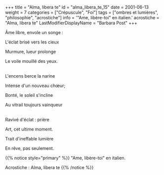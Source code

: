 +++
title = "Alma, libera te"
id = "alma_libera_te_15"
date = 2001-06-13
weight = 7
categories = ["Crépuscule", "Foi"]
tags = ["ombres et lumières", "philosophie", "acrostiche"]
info = '"Ame, libère-toi" en italien.'
acrostiche = "Alma, libera te"
LastModifierDisplayName = "Barbara Post"
+++

Âme libre, envole un songe :

L'éclat brisé vers les cieux

Murmure, lueur prolonge

Le voile mouillé des yeux.

 \
L'encens berce la narine

Intense d'un nouveau chœur;

Bonté, le soleil s'incline

Au vitrail toujours vainqueur

 \
Ravivé d'éclat : prière

Art, cet ultime moment.

Trait d'ineffable lumière

En rêve, pas seulement.

{{% notice style="primary" %}}
\"Ame, libère-toi\" en italien.

Acrostiche : Alma, libera te
{{% /notice %}}
